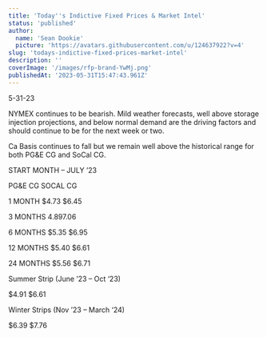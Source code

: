 ```yaml
---
title: 'Today''s Indictive Fixed Prices & Market Intel'
status: 'published'
author:
  name: 'Sean Dookie'
  picture: 'https://avatars.githubusercontent.com/u/124637922?v=4'
slug: 'todays-indictive-fixed-prices-market-intel'
description: ''
coverImage: '/images/rfp-brand-YwMj.png'
publishedAt: '2023-05-31T15:47:43.961Z'
---
```


5-31-23

NYMEX continues to be bearish. Mild weather forecasts, well above storage injection projections, and below normal demand are the driving factors and should continue to be for the next week or two.

Ca Basis continues to fall but we remain well above the historical range for both PG&E CG and SoCal CG.

START MONTH – JULY ’23

PG&E CG SOCAL CG

1 MONTH $4.73 $6.45

3 MONTHS $4.89 $7.06

6 MONTHS $5.35 $6.95

12 MONTHS $5.40 $6.61

24 MONTHS $5.56 $6.71

Summer Strip (June ’23 – Oct ‘23)

$4.91 $6.61

Winter Strips (Nov ’23 – March ‘24)

$6.39 $7.76

